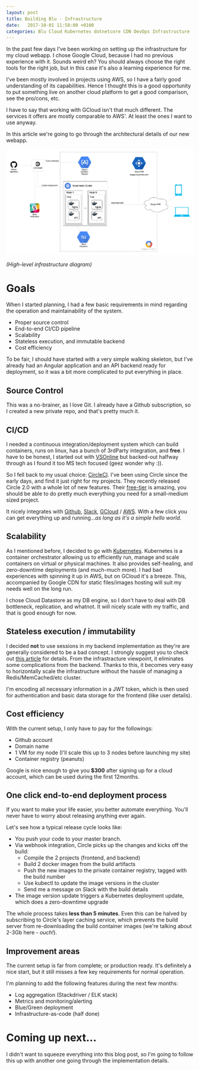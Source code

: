 ```yaml
---
layout: post
title: Building Blu - Infrastructure
date:   2017-10-01 11:58:00 +0100
categories: Blu Cloud Kubernetes dotnetcore CDN DevOps Infrastructure
---
```


In the past few days I've been working on setting up the infrastructure for my cloud webapp. I chose Google Cloud, because I had no previous experience with it. Sounds weird eh? You should always choose the right tools for the right job, but in this case it's also a learning experience for me.

I've been mostly involved in projects using AWS, so I have a fairly good understanding of its capabilities. Hence I thought this is a good opportunity to put something live on another cloud platform to get a good comparison, see the pro/cons, etc.

I have to say that working with GCloud isn't that much different. The services it offers are mostly comparable to AWS'.
At least the ones I want to use anyway.

In this article we're going to go through the architectural details of our new webapp.

<a href="/images/articles/blu_architecture_v1.jpg">![](/images/articles/blu_architecture_v1.jpg "Architecture overview")</a>

*(High-level infrastructure diagram)*

# Goals
When I started planning, I had a few basic requirements in mind regarding the operation and maintainability of the system.

* Proper source control
* End-to-end CI/CD pipeline
* Scalability
* Stateless execution, and immutable backend
* Cost efficiency

To be fair, I should have started with a very simple walking skeleton, but I've already had an Angular application and an API backend ready for deployment, so it was a bit more complicated to put everything in place.

## Source Control
This was a no-brainer, as I love Git. I already have a Github subscription, so I created a new private repo, and that's pretty much it.

## CI/CD
I needed a continuous integration/deployment system which can build containers, runs on linux, has a bunch of 3rdParty integration, and **free**. I have to be honest, I started out with [VSOnline](https://www.visualstudio.com/vso/) but backed-out halfway through as I found it too MS tech focused (geez wonder why :)).

So I fell back to my usual choice: [CircleCI](https://circleci.com/).
I've been using Circle since the early days, and find it just right for my projects. They recently released Circle 2.0 with a whole lot of new features. Their [free-tier](https://circleci.com/pricing/) is amazing, you should be able to do pretty much everything you need for a small-medium sized project.

It nicely integrates with [Github](https://github.com), [Slack](https://slack.com/), [GCloud](https://cloud.google.com/) / [AWS](https://aws.amazon.com/). With a few click you can get everything up and running...*as long as it's a simple hello world*.

## Scalability
As I mentioned before, I decided to go with [Kubernetes](https://kubernetes.io).
Kubernetes is a container orchestrator allowing us to efficiently run, manage and scale containers on virtual or physical machines. It also provides self-healing, and zero-downtime deployments (and much-much more).
I had bad experiences with spinning it up in AWS, but on GCloud it's a breeze.
This, accompanied by Google CDN for static files/images hosting will suit my needs well on the long run.

I chose Cloud Datastore as my DB engine, so I don't have to deal with DB bottleneck, replication, and whatnot. It will nicely scale with my traffic, and that is good enough for now.

## Stateless execution / immutability
I decided **not** to use sessions in my backend implementation as they're are generally considered to be a bad concept. I strongly suggest you to check out [this article](https://brockallen.com/2012/04/07/think-twice-about-using-session-state/) for details.
From the infrastracture viewpoint, it eliminates some complications from the backend. Thanks to this, it becomes very easy to horizontally scale the infrastructure without the hassle of managing a Redis/MemCached/etc cluster.

I'm encoding all necessary information in a JWT token, which is then used for authentication and basic data storage for the frontend (like user details).

## Cost efficiency
With the current setup, I only have to pay for the followings:

* Github account
* Domain name
* 1 VM for my node (I'll scale this up to 3 nodes before launching my site)
* Container registry (peanuts)

Google is nice enough to give you **$300** after signing up for a cloud account, which can be used during the first 12months.

## One click end-to-end deployment process
If you want to make your life easier, you better automate everything. You'll never have to worry about releasing anything ever again.

Let's see how a typical release cycle looks like:

* You push your code to your master branch.
* Via webhook integration, Circle picks up the changes and kicks off the build:
  * Compile the 2 projects (frontend, and backend)
  * Build 2 docker images from the build artifacts
  * Push the new images to the private container registry, tagged with the build number
  * Use kubectl to update the image versions in the cluster
  * Send me a message on Slack with the build details
* The image version update triggers a Kubernetes deployment update, which does a zero-downtime upgrade

The whole process takes **less than 5 minutes**. Even this can be halved by subscribing to Circle's layer caching service, which prevents the build server from re-downloading the build container images (we're talking about 2-3Gb here - *ouch!*).

## Improvement areas
The current setup is far from complete; or production ready. It's definitely a nice start, but it still misses a few key requirements for normal operation.

I'm planning to add the following features during the next few months:
* Log aggregation (Stackdriver / ELK stack)
* Metrics and monitoring/alerting
* Blue/Green deployment
* Infrastructure-as-code (half done)

# Coming up next...
I didn't want to squeeze everything into this blog post, so I'm going to follow this up with another one going through the implementation details.